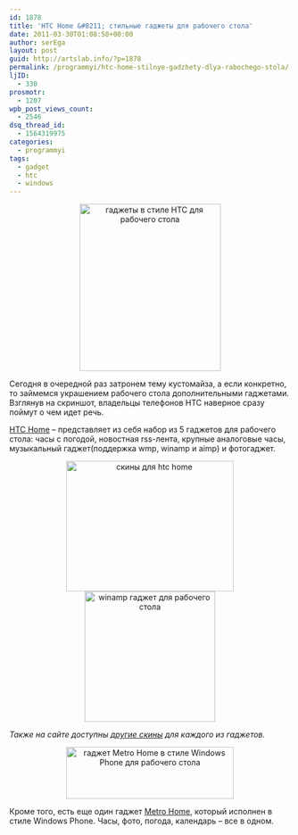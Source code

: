 ```yaml
---
id: 1878
title: 'HTC Home &#8211; стильные гаджеты для рабочего стола'
date: 2011-03-30T01:08:58+00:00
author: serEga
layout: post
guid: http://artslab.info/?p=1878
permalink: /programmyi/htc-home-stilnye-gadzhety-dlya-rabochego-stola/
ljID:
  - 330
prosmotr:
  - 1207
wpb_post_views_count:
  - 2546
dsq_thread_id:
  - 1564319975
categories:
  - programmyi
tags:
  - gadget
  - htc
  - windows
---
```

<center>
  <a href="http://googledrive.com/host/0B9lHVSSSdxdxd0hjdUdmRzY3Tjg/htc_home.jpg"><img src="http://googledrive.com/host/0B9lHVSSSdxdxd0hjdUdmRzY3Tjg/htc_home-253x300.jpg" alt="гаджеты в стиле HTC для рабочего стола" title="htc_home" width="253" height="300" class="alignnone size-medium wp-image-1879" /></a>
</center>

Сегодня в очередной раз затронем тему кустомайза, а если конкретно, то займемся украшением рабочего стола дополнительными гаджетами. Взглянув на скриншот, владельцы телефонов HTC наверное сразу поймут о чем идет речь.

[HTC Home](http://www.htchome.org/ru/features/) &#8211; представляет из себя набор из 5 гаджетов для рабочего стола: часы с погодой, новостная rss-лента, крупные аналоговые часы, музыкальный гаджет(поддержка wmp, winamp и aimp) и фотогаджет.

<center>
  <a href="http://googledrive.com/host/0B9lHVSSSdxdxd0hjdUdmRzY3Tjg/htc_skins.jpg"><img src="http://googledrive.com/host/0B9lHVSSSdxdxd0hjdUdmRzY3Tjg/htc_skins-300x234.jpg" alt="скины для htc home" title="htc_skins" width="300" height="234" class="alignnone size-medium wp-image-1881" srcset="http://googledrive.com/host/0B9lHVSSSdxdxd0hjdUdmRzY3Tjg/htc_skins-300x234.jpg 300w, http://googledrive.com/host/0B9lHVSSSdxdxd0hjdUdmRzY3Tjg/htc_skins.jpg 653w" sizes="(max-width: 300px) 100vw, 300px" /></a> <a href="http://googledrive.com/host/0B9lHVSSSdxdxd0hjdUdmRzY3Tjg/htc_music_gadget.jpg"><img src="http://googledrive.com/host/0B9lHVSSSdxdxd0hjdUdmRzY3Tjg/htc_music_gadget-200x300.jpg" alt="winamp гаджет для рабочего стола" title="htc_music_gadget" height="234" class="alignnone size-medium wp-image-1886" srcset="http://googledrive.com/host/0B9lHVSSSdxdxd0hjdUdmRzY3Tjg/htc_music_gadget-200x300.jpg 200w, http://googledrive.com/host/0B9lHVSSSdxdxd0hjdUdmRzY3Tjg/htc_music_gadget.jpg 208w" sizes="(max-width: 200px) 100vw, 200px" /></a>
</center>



_Также на сайте доступны [другие скины](http://www.htchome.org/ru/skins/) для каждого из гаджетов._



<center>
  <a href="http://googledrive.com/host/0B9lHVSSSdxdxd0hjdUdmRzY3Tjg/metrohome.jpg"><img src="http://googledrive.com/host/0B9lHVSSSdxdxd0hjdUdmRzY3Tjg/metrohome-300x93.jpg" alt="гаджет Metro Home в стиле Windows Phone для рабочего стола" title="metrohome" width="300" height="93" class="alignnone size-medium wp-image-1880" srcset="http://googledrive.com/host/0B9lHVSSSdxdxd0hjdUdmRzY3Tjg/metrohome-300x93.jpg 300w, http://googledrive.com/host/0B9lHVSSSdxdxd0hjdUdmRzY3Tjg/metrohome.jpg 850w" sizes="(max-width: 300px) 100vw, 300px" /></a><br />
</center>

Кроме того, есть еще один гаджет [Metro Home](http://www.htchome.org/ru/metro/), который исполнен в стиле Windows Phone. Часы, фото, погода, календарь &#8211; все в одном.